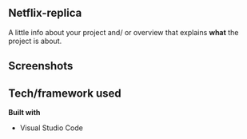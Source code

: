## Netflix-replica
A little info about your project and/ or overview that explains **what** the project is about.

## Screenshots


## Tech/framework used
<b>Built with</b>
- Visual Studio Code


